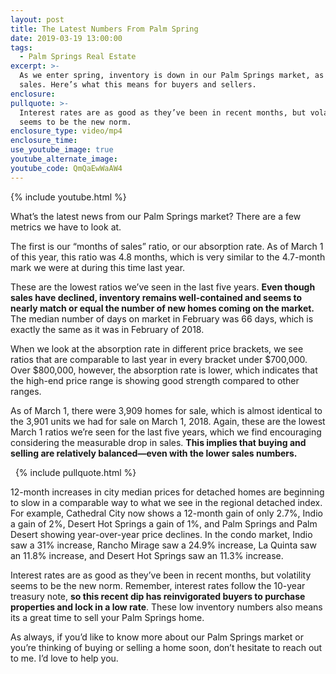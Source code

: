 ```yaml
---
layout: post
title: The Latest Numbers From Palm Spring
date: 2019-03-19 13:00:00
tags:
  - Palm Springs Real Estate
excerpt: >-
  As we enter spring, inventory is down in our Palm Springs market, as are home
  sales. Here’s what this means for buyers and sellers.
enclosure:
pullquote: >-
  Interest rates are as good as they’ve been in recent months, but volatility
  seems to be the new norm.
enclosure_type: video/mp4
enclosure_time:
use_youtube_image: true
youtube_alternate_image:
youtube_code: QmQaEwWaAW4
---
```


{% include youtube.html %} 

What’s the latest news from our Palm Springs market? There are a few metrics we have to look at.

The first is our “months of sales” ratio, or our absorption rate. As of March 1 of this year, this ratio was 4.8 months, which is very similar to the 4.7-month mark we were at during this time last year.

These are the lowest ratios we’ve seen in the last five years. **Even though sales have declined, inventory remains well-contained and seems to nearly match or equal the number of new homes coming on the market.** The median number of days on market in February was 66 days, which is exactly the same as it was in February of 2018.

When we look at the absorption rate in different price brackets, we see ratios that are comparable to last year in every bracket under $700,000. Over $800,000, however, the absorption rate is lower, which indicates that the high-end price range is showing good strength compared to other ranges.

As of March 1, there were 3,909 homes for sale, which is almost identical to the 3,901 units we had for sale on March 1, 2018. Again, these are the lowest March 1 ratios we’re seen for the last five years, which we find encouraging considering the measurable drop in sales. **This implies that buying and selling are relatively balanced—even with the lower sales numbers.**

  {% include pullquote.html %}  

12-month increases in city median prices for detached homes are beginning to slow in a comparable way to what we see in the regional detached index. For example, Cathedral City now shows a 12-month gain of only 2.7%, Indio a gain of 2%, Desert Hot Springs a gain of 1%, and Palm Springs and Palm Desert showing year-over-year price declines. In the condo market, Indio saw a 31% increase, Rancho Mirage saw a 24.9% increase, La Quinta saw an 11.8% increase, and Desert Hot Springs saw an 11.3% increase.

Interest rates are as good as they’ve been in recent months, but volatility seems to be the new norm. Remember, interest rates follow the 10-year treasury note, **so this recent dip has reinvigorated buyers to purchase properties and lock in a low rate**. These low inventory numbers also means its a great time to sell your Palm Springs home.

As always, if you’d like to know more about our Palm Springs market or you’re thinking of buying or selling a home soon, don’t hesitate to reach out to me. I’d love to help you.